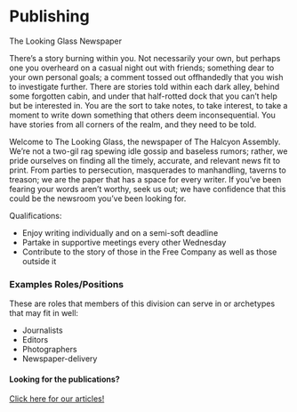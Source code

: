 <div id="title">
  <h1>Publishing</h1>
  <p>The Looking Glass Newspaper</p>
</div>

There’s a story burning within you. Not necessarily your own, but perhaps one you overheard on a casual night out with friends; something dear to your own personal goals; a comment tossed out offhandedly that you wish to investigate further. There are stories told within each dark alley, behind some forgotten cabin, and under that half-rotted dock that you can’t help but be interested in. You are the sort to take notes, to take interest, to take a moment to write down something that others deem inconsequential. You have stories from all corners of the realm, and they need to be told.

Welcome to The Looking Glass, the newspaper of The Halcyon Assembly. We’re not a two-gil rag spewing idle gossip and baseless rumors; rather, we pride ourselves on finding all the timely, accurate, and relevant news fit to print. From parties to persecution, masquerades to manhandling, taverns to treason; we are the paper that has a space for every writer. If you’ve been fearing your words aren’t worthy, seek us out; we have confidence that this could be the newsroom you’ve been looking for.

Qualifications:
* Enjoy writing individually and on a semi-soft deadline
* Partake in supportive meetings every other Wednesday
* Contribute to the story of those in the Free Company as well as those outside it

### Examples Roles/Positions
These are roles that members of this division can serve in or archetypes that may fit in well:
* Journalists
* Editors
* Photographers
* Newspaper-delivery

#### Looking for the publications?
[Click here for our articles!](https://halcyonassembly.wordpress.com/)

